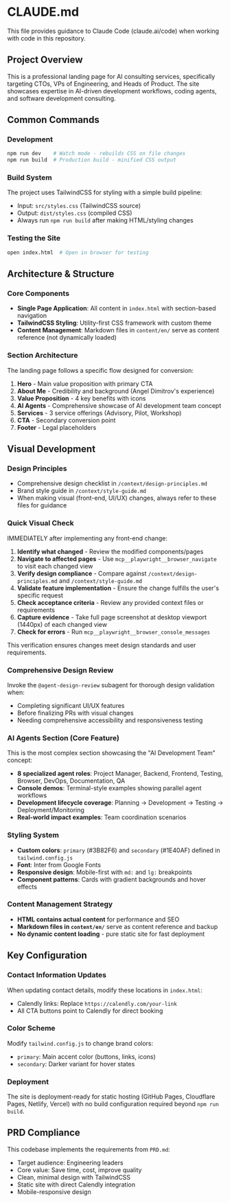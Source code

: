 # CLAUDE.md

This file provides guidance to Claude Code (claude.ai/code) when working with code in this repository.

## Project Overview

This is a professional landing page for AI consulting services, specifically targeting CTOs, VPs of Engineering, and Heads of Product. The site showcases expertise in AI-driven development workflows, coding agents, and software development consulting.

## Common Commands

### Development
```bash
npm run dev    # Watch mode - rebuilds CSS on file changes
npm run build  # Production build - minified CSS output
```

### Build System
The project uses TailwindCSS for styling with a simple build pipeline:
- Input: `src/styles.css` (TailwindCSS source)
- Output: `dist/styles.css` (compiled CSS)
- Always run `npm run build` after making HTML/styling changes

### Testing the Site
```bash
open index.html  # Open in browser for testing
```

## Architecture & Structure

### Core Components
- **Single Page Application**: All content in `index.html` with section-based navigation
- **TailwindCSS Styling**: Utility-first CSS framework with custom theme
- **Content Management**: Markdown files in `content/en/` serve as content reference (not dynamically loaded)

### Section Architecture
The landing page follows a specific flow designed for conversion:
1. **Hero** - Main value proposition with primary CTA
2. **About Me** - Credibility and background (Angel Dimitrov's experience)
3. **Value Proposition** - 4 key benefits with icons
4. **AI Agents** - Comprehensive showcase of AI development team concept
5. **Services** - 3 service offerings (Advisory, Pilot, Workshop)
6. **CTA** - Secondary conversion point
7. **Footer** - Legal placeholders

## Visual Development

### Design Principles
- Comprehensive design checklist in `/context/design-principles.md`
- Brand style guide in `/context/style-guide.md`
- When making visual (front-end, UI/UX) changes, always refer to these files for guidance

### Quick Visual Check
IMMEDIATELY after implementing any front-end change:
1. **Identify what changed** - Review the modified components/pages
2. **Navigate to affected pages** - Use `mcp__playwright__browser_navigate` to visit each changed view
3. **Verify design compliance** - Compare against `/context/design-principles.md` and `/context/style-guide.md`
4. **Validate feature implementation** - Ensure the change fulfills the user's specific request
5. **Check acceptance criteria** - Review any provided context files or requirements
6. **Capture evidence** - Take full page screenshot at desktop viewport (1440px) of each changed view
7. **Check for errors** - Run `mcp__playwright__browser_console_messages`

This verification ensures changes meet design standards and user requirements.

### Comprehensive Design Review
Invoke the `@agent-design-review` subagent for thorough design validation when:
- Completing significant UI/UX features
- Before finalizing PRs with visual changes
- Needing comprehensive accessibility and responsiveness testing

### AI Agents Section (Core Feature)
This is the most complex section showcasing the "AI Development Team" concept:
- **8 specialized agent roles**: Project Manager, Backend, Frontend, Testing, Browser, DevOps, Documentation, QA
- **Console demos**: Terminal-style examples showing parallel agent workflows
- **Development lifecycle coverage**: Planning → Development → Testing → Deployment/Monitoring
- **Real-world impact examples**: Team coordination scenarios

### Styling System
- **Custom colors**: `primary` (#3B82F6) and `secondary` (#1E40AF) defined in `tailwind.config.js`
- **Font**: Inter from Google Fonts
- **Responsive design**: Mobile-first with `md:` and `lg:` breakpoints
- **Component patterns**: Cards with gradient backgrounds and hover effects

### Content Management Strategy
- **HTML contains actual content** for performance and SEO
- **Markdown files in `content/en/`** serve as content reference and backup
- **No dynamic content loading** - pure static site for fast deployment

## Key Configuration

### Contact Information Updates
When updating contact details, modify these locations in `index.html`:
- Calendly links: Replace `https://calendly.com/your-link`
- All CTA buttons point to Calendly for direct booking

### Color Scheme
Modify `tailwind.config.js` to change brand colors:
- `primary`: Main accent color (buttons, links, icons)
- `secondary`: Darker variant for hover states

### Deployment
The site is deployment-ready for static hosting (GitHub Pages, Cloudflare Pages, Netlify, Vercel) with no build configuration required beyond `npm run build`.

## PRD Compliance

This codebase implements the requirements from `PRD.md`:
- Target audience: Engineering leaders
- Core value: Save time, cost, improve quality
- Clean, minimal design with TailwindCSS
- Static site with direct Calendly integration
- Mobile-responsive design